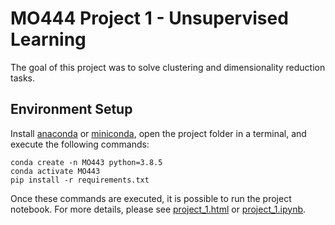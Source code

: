 # MO444 Project 1 - Unsupervised Learning

The goal of this project was to solve clustering and dimensionality reduction tasks.

## Environment Setup

Install [anaconda](https://www.anaconda.com/products/individual) or [miniconda](https://docs.conda.io/en/latest/miniconda.html), open the project folder in a terminal, and execute the following commands:

```
conda create -n MO443 python=3.8.5
conda activate MO443
pip install -r requirements.txt
```

Once these commands are executed, it is possible to run the project notebook. For more details, please see [project_1.html](project_1.html) or [project_1.ipynb](project_1.ipynb).
